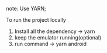 
note:  Use YARN;

To run the project locally
1. Install all the dependency -> yarn
2. keep the emulator running(optional)
3. run command -> yarn android